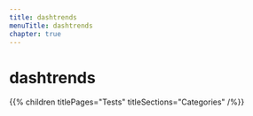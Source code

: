 ```yaml
---
title: dashtrends
menuTitle: dashtrends
chapter: true
---
```


# dashtrends

{{% children titlePages="Tests" titleSections="Categories" /%}}
